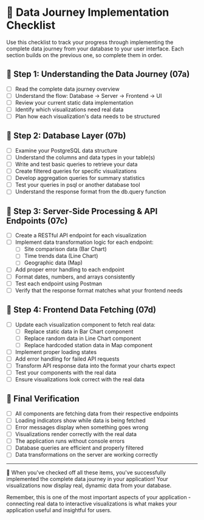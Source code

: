 # 🚀 Data Journey Implementation Checklist

Use this checklist to track your progress through implementing the complete data journey from your database to your user interface. Each section builds on the previous one, so complete them in order.

## 📌 Step 1: Understanding the Data Journey (07a)

- [ ] Read the complete data journey overview
- [ ] Understand the flow: Database → Server → Frontend → UI
- [ ] Review your current static data implementation
- [ ] Identify which visualizations need real data
- [ ] Plan how each visualization's data needs to be structured

## 📌 Step 2: Database Layer (07b)

- [ ] Examine your PostgreSQL data structure
- [ ] Understand the columns and data types in your table(s)
- [ ] Write and test basic queries to retrieve your data
- [ ] Create filtered queries for specific visualizations
- [ ] Develop aggregation queries for summary statistics
- [ ] Test your queries in psql or another database tool
- [ ] Understand the response format from the db.query function

## 📌 Step 3: Server-Side Processing & API Endpoints (07c)

- [ ] Create a RESTful API endpoint for each visualization
- [ ] Implement data transformation logic for each endpoint:
  - [ ] Site comparison data (Bar Chart)
  - [ ] Time trends data (Line Chart)
  - [ ] Geographic data (Map)
- [ ] Add proper error handling to each endpoint
- [ ] Format dates, numbers, and arrays consistently
- [ ] Test each endpoint using Postman
- [ ] Verify that the response format matches what your frontend needs

## 📌 Step 4: Frontend Data Fetching (07d)

- [ ] Update each visualization component to fetch real data:
  - [ ] Replace static data in Bar Chart component
  - [ ] Replace random data in Line Chart component
  - [ ] Replace hardcoded station data in Map component
- [ ] Implement proper loading states
- [ ] Add error handling for failed API requests
- [ ] Transform API response data into the format your charts expect
- [ ] Test your components with the real data
- [ ] Ensure visualizations look correct with the real data

## 📌 Final Verification

- [ ] All components are fetching data from their respective endpoints
- [ ] Loading indicators show while data is being fetched
- [ ] Error messages display when something goes wrong
- [ ] Visualizations render correctly with the real data
- [ ] The application runs without console errors
- [ ] Database queries are efficient and properly filtered
- [ ] Data transformations on the server are working correctly

---

🎉 When you've checked off all these items, you've successfully implemented the complete data journey in your application! Your visualizations now display real, dynamic data from your database.

Remember, this is one of the most important aspects of your application - connecting real data to interactive visualizations is what makes your application useful and insightful for users.
